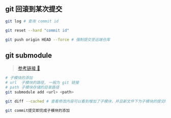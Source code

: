 ## git 回滚到某次提交

```sh
git log # 查询 commit id

git reset --hard "commit id"

git push origin HEAD --force # 强制提交至远端仓库
```

## git submodule

> [参考链接 🔗](https://iphysresearch.github.io/blog/post/programing/git/git_submodule/)

```sh
# 子模块的添加
# url  子模块的路径, 一般为 git 链接
# path 子模块存储的目录路径
git submodule add <url> <path>

git diff --cached # 查看修改内容可以看到增加了子模块，并且新文件下为子模块的提交hash摘要

git commit提交即完成子模块的添加
```